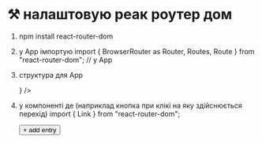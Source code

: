 # ⚒️ налаштовую реак роутер дом

1. npm install react-router-dom
2. у Арр імпортую
   import { BrowserRouter as Router, Routes, Route } from "react-router-dom"; // у Арр
3. структура для Арр

   <Router basename="/">
       <Routes>
         <Route path="/" element={<InterviewList />} />
       </Routes>
   </Router>

4. у компоненті де (наприклад кнопка при клікі на яку здійснюється перехід)
   import { Link } from "react-router-dom";

    <button className="text-base capitalize bg-blue-500 text-white px-2 py-1 rounded-md  hover:bg-blue-600  focus:outline-none focus:ring-blue-300 cursor-pointer transition-colors duration-300">
        <Link to="/form" className="block w-full h-full">
          + add entry
        </Link>
    </button>
